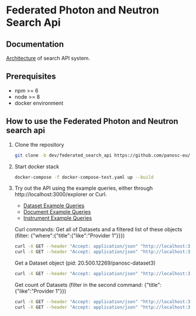 # Federated Photon and Neutron Search Api

## Documentation

[Architecture](https://confluence.panosc.eu/display/wp3/Search+aggregation) of search API system.


## Prerequisites

- npm >= 6
- node >= 8
- docker environment

## How to use the Federated Photon and Neutron search api

1. Clone the repository

   ```bash
   git clone -b dev/federated_search_api https://github.com/panosc-eu/search-api.git
   ```

2. Start docker stack

   ```bash
   docker-compose -f docker-compose-test.yaml up --build
   ```

3. Try out the API using the example queries, either through http://localhost:3000/explorer or Curl.

   - [Dataset Example Queries](./doc/dataset-example-queries.md)
   - [Document Example Queries](./doc/document-example-queries.md)
   - [Instrument Example Queries](./doc/instrument-example-queries.md)
   
   Curl commands:
   Get all of Datasets and a filtered list of these objects (filter: {"where":{"title":{"like":"Provider 1"}}}) 
   ```bash
   curl -X GET --header "Accept: application/json" "http://localhost:3000/api/Datasets"
   curl -X GET --header "Accept: application/json" "http://localhost:3000/api/Datasets?filter=%7B%22where%22%3A%7B%22title%22%3A%7B%22like%22%3A%22Provider%201%22%7D%7D%7D"
   ```
   
   Get a Dataset object (pid: 20.500.12269/panosc-dataset3)
   ```bash
   curl -X GET --header "Accept: application/json" "http://localhost:3000/api/Datasets/20.500.12269%2Fpanosc-dataset3"
   ```
   
   Get count of Datasets (filter in the second command: {"title":{"like":"Provider 1"}})
   ```bash
   curl -X GET --header "Accept: application/json" "http://localhost:3000/api/Datasets/count"
   curl -X GET --header "Accept: application/json" "http://localhost:3000/api/Datasets/count?where=%7B%22title%22%3A%7B%22like%22%3A%22Provider%201%22%7D%7D"
   ```

